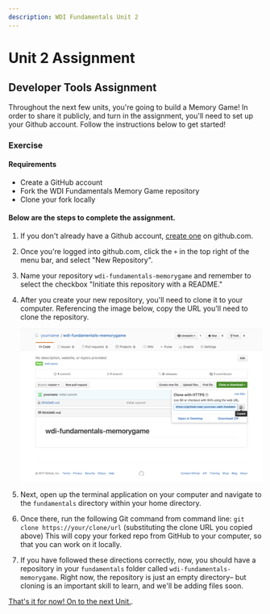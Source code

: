 ```yaml
---
description: WDI Fundamentals Unit 2
---
```


# Unit 2 Assignment

## Developer Tools Assignment

Throughout the next few units, you're going to build a Memory Game! In order to share it publicly, and turn in the assignment, you'll need to set up your Github account. Follow the instructions below to get started!

### Exercise

#### Requirements

* Create a GitHub account
* Fork the WDI Fundamentals Memory Game repository
* Clone your fork locally

#### Below are the steps to complete the assignment.

1. If you don't already have a Github account, [create one](intro-to-github/intro-to-github-exercise.md) on github.com.
2. Once you're logged into github.com, click the `+` in the top right of the menu bar, and select "New Repository".
3. Name your repository `wdi-fundamentals-memorygame` and remember to select the checkbox "Initiate this repository with a README."
4. After you create your new repository, you'll need to clone it to your computer. Referencing the image below, copy the URL you'll need to clone the repository.

   ![](../.gitbook/assets/clone-http-1%20%281%29.png)

5. Next, open up the terminal application on your computer and navigate to the `fundamentals` directory within your home directory.
6. Once there, run the following Git command from command line:   `git clone https://your/clone/url` \(substituting the clone URL you copied above\)   This will copy your forked repo from GitHub to your computer, so that you can work on it locally.
7. If you have followed these directions correctly, now, you should have a repository in your `fundamentals` folder called `wdi-fundamentals-memorygame`. Right now, the repository is just an empty directory– but cloning is an important skill to learn, and we'll be adding files soon.

[That's it for now! On to the next Unit.](../intro-to-html-intro/).

